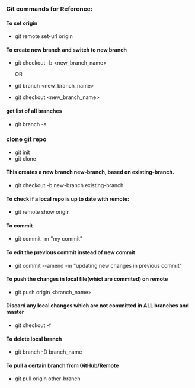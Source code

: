 ### Git commands for Reference:

#### To set origin 
  * git remote set-url origin <clone-url-from-gitlab>
 
#### To create new branch and switch to new branch
  * git checkout -b <new_branch_name>
    
    OR
  * git branch <new_branch_name>
  * git checkout <new_branch_name>

#### get list of all branches
  * git branch -a
  
### clone git repo
  * git init
  * git clone <URL>
 
#### This creates a new branch new-branch, based on existing-branch.
  * git checkout -b new-branch existing-branch
  
#### To check if a local repo is up to date with remote:
  * git remote show origin
   
#### To commit
  * git commit -m "my commit"
   
#### To edit the previous commit instead of new commit
  * git commit --amend -m "updating new changes in previous commit"

#### To push the changes in local file(whict are commited) on remote
  * git push origin <branch_name>
   
#### Discard any local changes which are not committed in ALL branches and master
  * git checkout -f
#### To delete local branch
  * git branch -D branch_name
 
#### To pull a certain branch from GitHub/Remote
  * git pull origin other-branch


